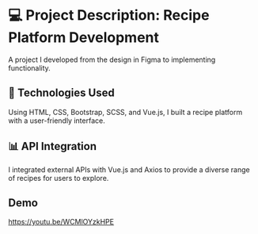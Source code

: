 
   # 💻 Project Description: Recipe Platform Development

A project I developed from the design in Figma to implementing functionality.

   ## 🔧 Technologies Used

Using HTML, CSS, Bootstrap, SCSS, and Vue.js, I built a recipe platform with a user-friendly interface.

   ## 📊 API Integration

 I integrated external APIs with Vue.js and Axios to provide a diverse range of recipes for users to explore.

   ## Demo
 https://youtu.be/WCMlOYzkHPE
